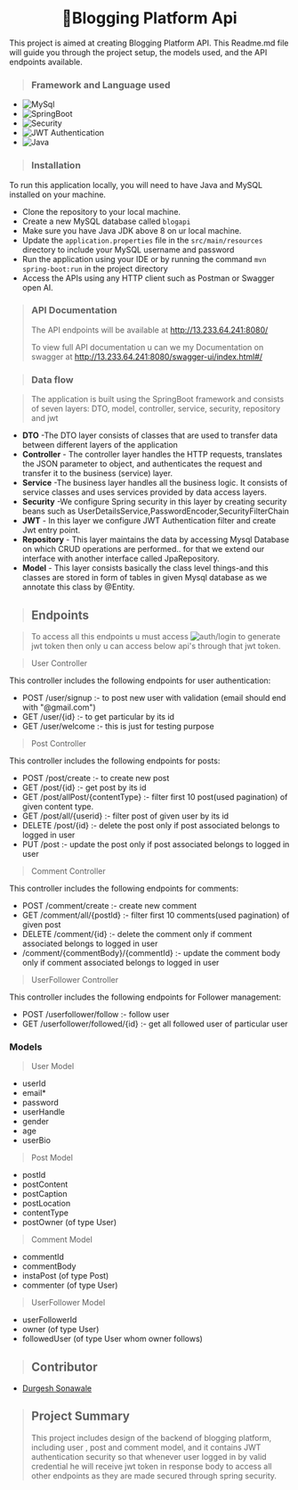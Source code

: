 <h1 align="center"> 
🏡Blogging Platform Api</h1>
This project is aimed at creating Blogging Platform API. This Readme.md file will guide you through the project setup, the models used, and the API endpoints available.

> ### Framework and Language used

- ![MySql](https://img.shields.io/badge/DBMS-MYSQL_8.0_or_Higher-blue)
- ![SpringBoot](https://img.shields.io/badge/Framework-SpringBoot-green)
- ![Security](https://img.shields.io/badge/Security-Spring_Security_6.1.0-red)
- ![JWT Authentication](https://img.shields.io/badge/JWT_Authentication-JWT_0.11.5-purple)
- ![Java](https://img.shields.io/badge/Language-Java%208%20or%20higher-yellow)

> ### Installation

To run this application locally, you will need to have Java and MySQL installed on your machine.

- Clone the repository to your local machine.
- Create a new MySQL database called `blogapi`
- Make sure you have Java JDK above 8 on ur local machine.
- Update the `application.properties` file in the `src/main/resources` directory to include your MySQL username and password
- Run the application using your IDE or by running the command `mvn spring-boot:run` in the project directory
- Access the APIs using any HTTP client such as Postman or Swagger open AI.

> ### API Documentation
>
> The API endpoints will be available at http://13.233.64.241:8080/
>
>To view full API documentation u can we my Documentation on swagger at http://13.233.64.241:8080/swagger-ui/index.html#/

> ### Data flow

> The application is built using the SpringBoot framework and consists of seven layers: DTO, model, controller, service, security, repository and jwt

- **DTO** -The DTO layer consists of classes that are used to transfer data between different layers of the application
- **Controller** - The controller layer handles the HTTP requests, translates the JSON parameter to object, and authenticates the request and transfer it to the business (service) layer.
- **Service** -The business layer handles all the business logic. It consists of service classes and uses services provided by data access layers.
- **Security** -We configure Spring security in this layer by creating security beans such as UserDetailsService,PasswordEncoder,SecurityFilterChain
- **JWT** - In this layer we configure JWT Authentication filter and create Jwt entry point.
- **Repository** - This layer maintains the data by accessing Mysql Database on which CRUD operations are performed.. for that we extend our interface with another interface called JpaRepository.
- **Model** - This layer consists basically the class level things-and this classes are stored in form of tables in given Mysql database as we annotate this class by @Entity.


>## Endpoints

> To access all this endpoints u must access ![auth/login]( https://img.shields.io/badge/auth%2Flogin-red) to generate jwt token then only u can access below api's through that jwt token.

> User Controller

This controller includes the following endpoints for user authentication:


- POST /user/signup :- to post new user with validation (email should end with "@gmail.com")
- GET /user/{id} :- to get particular by its id
- GET /user/welcome :- this is just for testing purpose

> Post Controller

This controller includes the following endpoints for posts:

- POST /post/create :- to create new post
- GET /post/{id} :- get post by its id
- GET /post/allPost/{contentType} :- filter first 10 post(used pagination) of given content type.
- GET /post/all/{userid} :- filter post of given user by its id
- DELETE /post/{id} :- delete the post only if post associated belongs to logged in user
- PUT /post :- update the post only if post associated belongs to logged in user

> Comment Controller

This controller includes the following endpoints for comments:

- POST /comment/create :- create new comment
- GET /comment/all/{postId} :- filter first 10 comments(used pagination) of given post
- DELETE /comment/{id} :- delete the comment only if comment associated belongs to logged in user
- /comment/{commentBody}/{commentId} :- update the comment body only if comment associated belongs to logged in user

> UserFollower Controller

This controller includes the following endpoints for Follower management:

- POST /userfollower/follow :- follow user
- GET /userfollower/followed/{id} :- get all followed user of particular user


### Models

> User Model

- userId
- email*
- password
- userHandle
- gender
- age
- userBio


> Post Model

- postId
- postContent
- postCaption
- postLocation
- contentType
- postOwner (of type User)

> Comment Model

- commentId
- commentBody
- instaPost	(of type Post)
- commenter (of type User)

> UserFollower Model

- userFollowerId
- owner	(of type User)
- followedUser (of type User whom owner follows)

> ## Contributor

- [Durgesh Sonawale](https://github.com/durgeshsonawale)

> ## Project Summary
>
> This project includes design of the backend of blogging platform, including user , post and comment model, and it contains JWT authentication security so that whenever user logged in by valid credential he will receive jwt token in response body to access all other endpoints as they are made secured through spring security.
